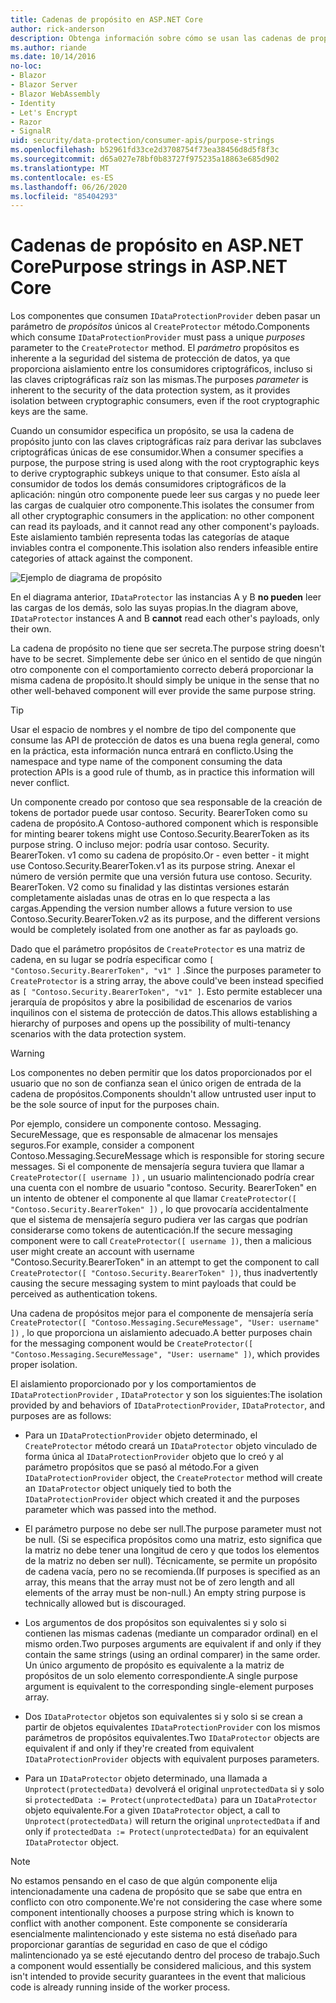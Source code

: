 ```yaml
---
title: Cadenas de propósito en ASP.NET Core
author: rick-anderson
description: Obtenga información sobre cómo se usan las cadenas de propósito en las API de protección de datos de ASP.NET Core.
ms.author: riande
ms.date: 10/14/2016
no-loc:
- Blazor
- Blazor Server
- Blazor WebAssembly
- Identity
- Let's Encrypt
- Razor
- SignalR
uid: security/data-protection/consumer-apis/purpose-strings
ms.openlocfilehash: b52961fd33ce2d3708754f73ea38456d8d5f8f3c
ms.sourcegitcommit: d65a027e78bf0b83727f975235a18863e685d902
ms.translationtype: MT
ms.contentlocale: es-ES
ms.lasthandoff: 06/26/2020
ms.locfileid: "85404293"
---
```

# <a name="purpose-strings-in-aspnet-core"></a><span data-ttu-id="adab1-103">Cadenas de propósito en ASP.NET Core</span><span class="sxs-lookup"><span data-stu-id="adab1-103">Purpose strings in ASP.NET Core</span></span>

<a name="data-protection-consumer-apis-purposes"></a>

<span data-ttu-id="adab1-104">Los componentes que consumen `IDataProtectionProvider` deben pasar un parámetro de *propósitos* únicos al `CreateProtector` método.</span><span class="sxs-lookup"><span data-stu-id="adab1-104">Components which consume `IDataProtectionProvider` must pass a unique *purposes* parameter to the `CreateProtector` method.</span></span> <span data-ttu-id="adab1-105">El *parámetro* propósitos es inherente a la seguridad del sistema de protección de datos, ya que proporciona aislamiento entre los consumidores criptográficos, incluso si las claves criptográficas raíz son las mismas.</span><span class="sxs-lookup"><span data-stu-id="adab1-105">The purposes *parameter* is inherent to the security of the data protection system, as it provides isolation between cryptographic consumers, even if the root cryptographic keys are the same.</span></span>

<span data-ttu-id="adab1-106">Cuando un consumidor especifica un propósito, se usa la cadena de propósito junto con las claves criptográficas raíz para derivar las subclaves criptográficas únicas de ese consumidor.</span><span class="sxs-lookup"><span data-stu-id="adab1-106">When a consumer specifies a purpose, the purpose string is used along with the root cryptographic keys to derive cryptographic subkeys unique to that consumer.</span></span> <span data-ttu-id="adab1-107">Esto aísla al consumidor de todos los demás consumidores criptográficos de la aplicación: ningún otro componente puede leer sus cargas y no puede leer las cargas de cualquier otro componente.</span><span class="sxs-lookup"><span data-stu-id="adab1-107">This isolates the consumer from all other cryptographic consumers in the application: no other component can read its payloads, and it cannot read any other component's payloads.</span></span> <span data-ttu-id="adab1-108">Este aislamiento también representa todas las categorías de ataque inviables contra el componente.</span><span class="sxs-lookup"><span data-stu-id="adab1-108">This isolation also renders infeasible entire categories of attack against the component.</span></span>

![Ejemplo de diagrama de propósito](purpose-strings/_static/purposes.png)

<span data-ttu-id="adab1-110">En el diagrama anterior, `IDataProtector` las instancias A y B **no pueden** leer las cargas de los demás, solo las suyas propias.</span><span class="sxs-lookup"><span data-stu-id="adab1-110">In the diagram above, `IDataProtector` instances A and B **cannot** read each other's payloads, only their own.</span></span>

<span data-ttu-id="adab1-111">La cadena de propósito no tiene que ser secreta.</span><span class="sxs-lookup"><span data-stu-id="adab1-111">The purpose string doesn't have to be secret.</span></span> <span data-ttu-id="adab1-112">Simplemente debe ser único en el sentido de que ningún otro componente con el comportamiento correcto deberá proporcionar la misma cadena de propósito.</span><span class="sxs-lookup"><span data-stu-id="adab1-112">It should simply be unique in the sense that no other well-behaved component will ever provide the same purpose string.</span></span>

>[!TIP]
> <span data-ttu-id="adab1-113">Usar el espacio de nombres y el nombre de tipo del componente que consume las API de protección de datos es una buena regla general, como en la práctica, esta información nunca entrará en conflicto.</span><span class="sxs-lookup"><span data-stu-id="adab1-113">Using the namespace and type name of the component consuming the data protection APIs is a good rule of thumb, as in practice this information will never conflict.</span></span>
>
><span data-ttu-id="adab1-114">Un componente creado por contoso que sea responsable de la creación de tokens de portador puede usar contoso. Security. BearerToken como su cadena de propósito.</span><span class="sxs-lookup"><span data-stu-id="adab1-114">A Contoso-authored component which is responsible for minting bearer tokens might use Contoso.Security.BearerToken as its purpose string.</span></span> <span data-ttu-id="adab1-115">O incluso mejor: podría usar contoso. Security. BearerToken. v1 como su cadena de propósito.</span><span class="sxs-lookup"><span data-stu-id="adab1-115">Or - even better - it might use Contoso.Security.BearerToken.v1 as its purpose string.</span></span> <span data-ttu-id="adab1-116">Anexar el número de versión permite que una versión futura use contoso. Security. BearerToken. V2 como su finalidad y las distintas versiones estarán completamente aisladas unas de otras en lo que respecta a las cargas.</span><span class="sxs-lookup"><span data-stu-id="adab1-116">Appending the version number allows a future version to use Contoso.Security.BearerToken.v2 as its purpose, and the different versions would be completely isolated from one another as far as payloads go.</span></span>

<span data-ttu-id="adab1-117">Dado que el parámetro propósitos de `CreateProtector` es una matriz de cadena, en su lugar se podría especificar como `[ "Contoso.Security.BearerToken", "v1" ]` .</span><span class="sxs-lookup"><span data-stu-id="adab1-117">Since the purposes parameter to `CreateProtector` is a string array, the above could've been instead specified as `[ "Contoso.Security.BearerToken", "v1" ]`.</span></span> <span data-ttu-id="adab1-118">Esto permite establecer una jerarquía de propósitos y abre la posibilidad de escenarios de varios inquilinos con el sistema de protección de datos.</span><span class="sxs-lookup"><span data-stu-id="adab1-118">This allows establishing a hierarchy of purposes and opens up the possibility of multi-tenancy scenarios with the data protection system.</span></span>

<a name="data-protection-contoso-purpose"></a>

>[!WARNING]
> <span data-ttu-id="adab1-119">Los componentes no deben permitir que los datos proporcionados por el usuario que no son de confianza sean el único origen de entrada de la cadena de propósitos.</span><span class="sxs-lookup"><span data-stu-id="adab1-119">Components shouldn't allow untrusted user input to be the sole source of input for the purposes chain.</span></span>
>
><span data-ttu-id="adab1-120">Por ejemplo, considere un componente contoso. Messaging. SecureMessage, que es responsable de almacenar los mensajes seguros.</span><span class="sxs-lookup"><span data-stu-id="adab1-120">For example, consider a component Contoso.Messaging.SecureMessage which is responsible for storing secure messages.</span></span> <span data-ttu-id="adab1-121">Si el componente de mensajería segura tuviera que llamar a `CreateProtector([ username ])` , un usuario malintencionado podría crear una cuenta con el nombre de usuario "contoso. Security. BearerToken" en un intento de obtener el componente al que llamar `CreateProtector([ "Contoso.Security.BearerToken" ])` , lo que provocaría accidentalmente que el sistema de mensajería seguro pudiera ver las cargas que podrían considerarse como tokens de autenticación.</span><span class="sxs-lookup"><span data-stu-id="adab1-121">If the secure messaging component were to call `CreateProtector([ username ])`, then a malicious user might create an account with username "Contoso.Security.BearerToken" in an attempt to get the component to call `CreateProtector([ "Contoso.Security.BearerToken" ])`, thus inadvertently causing the secure messaging system to mint payloads that could be perceived as authentication tokens.</span></span>
>
><span data-ttu-id="adab1-122">Una cadena de propósitos mejor para el componente de mensajería sería `CreateProtector([ "Contoso.Messaging.SecureMessage", "User: username" ])` , lo que proporciona un aislamiento adecuado.</span><span class="sxs-lookup"><span data-stu-id="adab1-122">A better purposes chain for the messaging component would be `CreateProtector([ "Contoso.Messaging.SecureMessage", "User: username" ])`, which provides proper isolation.</span></span>

<span data-ttu-id="adab1-123">El aislamiento proporcionado por y los comportamientos de `IDataProtectionProvider` , `IDataProtector` y son los siguientes:</span><span class="sxs-lookup"><span data-stu-id="adab1-123">The isolation provided by and behaviors of `IDataProtectionProvider`, `IDataProtector`, and purposes are as follows:</span></span>

* <span data-ttu-id="adab1-124">Para un `IDataProtectionProvider` objeto determinado, el `CreateProtector` método creará un `IDataProtector` objeto vinculado de forma única al `IDataProtectionProvider` objeto que lo creó y al parámetro propósitos que se pasó al método.</span><span class="sxs-lookup"><span data-stu-id="adab1-124">For a given `IDataProtectionProvider` object, the `CreateProtector` method will create an `IDataProtector` object uniquely tied to both the `IDataProtectionProvider` object which created it and the purposes parameter which was passed into the method.</span></span>

* <span data-ttu-id="adab1-125">El parámetro purpose no debe ser null.</span><span class="sxs-lookup"><span data-stu-id="adab1-125">The purpose parameter must not be null.</span></span> <span data-ttu-id="adab1-126">(Si se especifica propósitos como una matriz, esto significa que la matriz no debe tener una longitud de cero y que todos los elementos de la matriz no deben ser null). Técnicamente, se permite un propósito de cadena vacía, pero no se recomienda.</span><span class="sxs-lookup"><span data-stu-id="adab1-126">(If purposes is specified as an array, this means that the array must not be of zero length and all elements of the array must be non-null.) An empty string purpose is technically allowed but is discouraged.</span></span>

* <span data-ttu-id="adab1-127">Los argumentos de dos propósitos son equivalentes si y solo si contienen las mismas cadenas (mediante un comparador ordinal) en el mismo orden.</span><span class="sxs-lookup"><span data-stu-id="adab1-127">Two purposes arguments are equivalent if and only if they contain the same strings (using an ordinal comparer) in the same order.</span></span> <span data-ttu-id="adab1-128">Un único argumento de propósito es equivalente a la matriz de propósitos de un solo elemento correspondiente.</span><span class="sxs-lookup"><span data-stu-id="adab1-128">A single purpose argument is equivalent to the corresponding single-element purposes array.</span></span>

* <span data-ttu-id="adab1-129">Dos `IDataProtector` objetos son equivalentes si y solo si se crean a partir de objetos equivalentes `IDataProtectionProvider` con los mismos parámetros de propósitos equivalentes.</span><span class="sxs-lookup"><span data-stu-id="adab1-129">Two `IDataProtector` objects are equivalent if and only if they're created from equivalent `IDataProtectionProvider` objects with equivalent purposes parameters.</span></span>

* <span data-ttu-id="adab1-130">Para un `IDataProtector` objeto determinado, una llamada a `Unprotect(protectedData)` devolverá el original `unprotectedData` si y solo si `protectedData := Protect(unprotectedData)` para un `IDataProtector` objeto equivalente.</span><span class="sxs-lookup"><span data-stu-id="adab1-130">For a given `IDataProtector` object, a call to `Unprotect(protectedData)` will return the original `unprotectedData` if and only if `protectedData := Protect(unprotectedData)` for an equivalent `IDataProtector` object.</span></span>

> [!NOTE]
> <span data-ttu-id="adab1-131">No estamos pensando en el caso de que algún componente elija intencionadamente una cadena de propósito que se sabe que entra en conflicto con otro componente.</span><span class="sxs-lookup"><span data-stu-id="adab1-131">We're not considering the case where some component intentionally chooses a purpose string which is known to conflict with another component.</span></span> <span data-ttu-id="adab1-132">Este componente se consideraría esencialmente malintencionado y este sistema no está diseñado para proporcionar garantías de seguridad en caso de que el código malintencionado ya se esté ejecutando dentro del proceso de trabajo.</span><span class="sxs-lookup"><span data-stu-id="adab1-132">Such a component would essentially be considered malicious, and this system isn't intended to provide security guarantees in the event that malicious code is already running inside of the worker process.</span></span>
